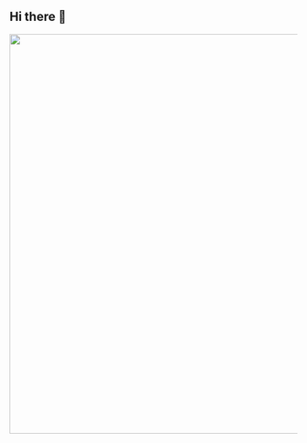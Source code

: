 ## Hi there 👋
<p align="center">
  <img src="https://media3.giphy.com/media/v1.Y2lkPTc5MGI3NjExb2hxbG8weWVldWFlZDJhZGhmc3F5d254d2ZyMTZqOHhhZm9zZmdvYSZlcD12MV9pbnRlcm5hbF9naWZfYnlfaWQmY3Q9Zw/26AHG5KGFxSkUWw1i/giphy.gif" width="700">
</p>
<!--
**mykeymousex/mykeymousex** is a ✨ _special_ ✨ repository because its `README.md` (this file) appears on your GitHub profile.

Here are some ideas to get you started:

- 🔭 I’m currently working on ...
- 🌱 I’m currently learning ...
- 👯 I’m looking to collaborate on ...
- 🤔 I’m looking for help with ...
- 💬 Ask me about ...
- 📫 How to reach me: ...
- 😄 Pronouns: ...
- ⚡ Fun fact: ...
-->
